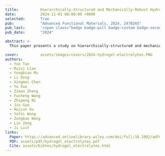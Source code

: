 ```yaml
---
title:          Hierarchically-Structured and Mechanically-Robust Hydrogel Electrolytes for Flexible Zinc-Iodine Batteries (Adv. Funct. Mater. 45/2024)
date:           2024-11-01 00:00:00 +0800
selected:       True
pub:            "Advanced Functional Materials, 2024, 2470265"
pub_last:       '<span class="badge badge-pill badge-custom badge-secondary">Journal</span>'
pub_date:       "2024"

abstract: >-
  This paper presents a study on hierarchically-structured and mechanically-robust hydrogel electrolytes, aimed at improving the performance of flexible zinc-iodine batteries, with potential applications in energy storage systems.

cover:          assets/images/covers/2024-hydrogel-electrolytes.PNG
authors:
  - Yun Tan
  - Ruixi Liao
  - Yongbiao Mu
  - Li Dong
  - Xingmei Chen
  - Yu Xue
  - Ziman Zheng
  - Fucheng Wang
  - Zhipeng Ni
  - Jin Guo
  - Huicun Gu
  - Yafei Wang
  - Zongbao Wang
  - Lin Zeng
  - Ji Liu†
links:
  Paper: https://advanced.onlinelibrary.wiley.com/doi/full/10.1002/adfm.202407050
  PDF: assets/pdf/hydrogel_electrolytes.pdf
  Cite: assets/bibtex/hydrogel_electrolytes.html
---
```

